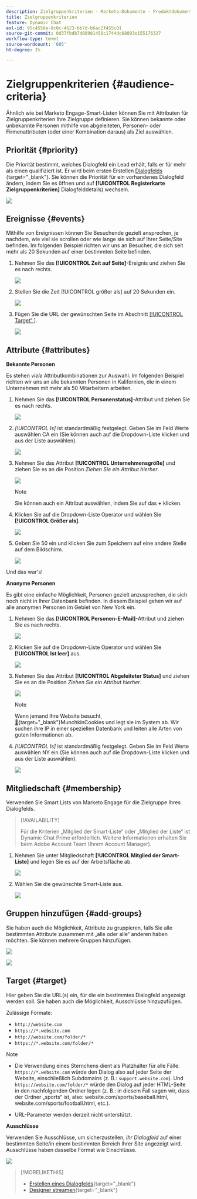 ```yaml
---
description: Zielgruppenkriterien - Marketo-Dokumente - Produktdokumentation
title: Zielgruppenkriterien
feature: Dynamic Chat
exl-id: 95c4558e-0c0c-4623-bb7d-b6ac2f455c01
source-git-commit: 0d37fbdb7d08901458c1744dc68893e155176327
workflow-type: tm+mt
source-wordcount: '605'
ht-degree: 1%

---
```


# Zielgruppenkriterien {#audience-criteria}

Ähnlich wie bei Marketo Engage-Smart-Listen können Sie mit Attributen für Zielgruppenkriterien Ihre Zielgruppe definieren. Sie können bekannte oder unbekannte Personen mithilfe von abgeleiteten, Personen- oder Firmenattributen (oder einer Kombination daraus) als Ziel auswählen.

## Priorität {#priority}

Die Priorität bestimmt, welches Dialogfeld ein Lead erhält, falls er für mehr als einen qualifiziert ist. Er wird beim ersten Erstellen [ Dialogfelds ](/help/marketo/product-docs/demand-generation/dynamic-chat/automated-chat/create-a-dialogue.md){target="_blank"}. Sie können die Priorität für ein vorhandenes Dialogfeld ändern, indem Sie es öffnen und auf **[!UICONTROL Registerkarte Zielgruppenkriterien]** Dialogfelddetails) wechseln.

![](assets/audience-criteria-1.png)

## Ereignisse {#events}

Mithilfe von Ereignissen können Sie Besuchende gezielt ansprechen, je nachdem, wie viel sie scrollen oder wie lange sie sich auf Ihrer Seite/Site befinden. Im folgenden Beispiel richten wir uns an Besucher, die sich seit mehr als 20 Sekunden auf einer bestimmten Seite befinden.

1. Nehmen Sie das **[!UICONTROL Zeit auf Seite]**-Ereignis und ziehen Sie es nach rechts.

   ![](assets/audience-criteria-3.png)

1. Stellen Sie die Zeit [!UICONTROL größer als] auf 20 Sekunden ein.

   ![](assets/audience-criteria-4.png)

1. Fügen Sie die URL der gewünschten Seite im Abschnitt [[!UICONTROL Target“ &#x200B;]](#target).

   ![](assets/audience-criteria-5.png)

## Attribute {#attributes}

**Bekannte Personen**

Es stehen _viele_ Attributkombinationen zur Auswahl. Im folgenden Beispiel richten wir uns an alle bekannten Personen in Kalifornien, die in einem Unternehmen mit mehr als 50 Mitarbeitern arbeiten.

1. Nehmen Sie das **[!UICONTROL Personenstatus]**-Attribut und ziehen Sie es nach rechts.

   ![](assets/audience-criteria-7.png)

1. _[!UICONTROL Is]_ ist standardmäßig festgelegt. Geben Sie im Feld Werte auswählen CA ein (Sie können auch auf die Dropdown-Liste klicken und aus der Liste auswählen).

   ![](assets/audience-criteria-8.png)

1. Nehmen Sie das Attribut **[!UICONTROL Unternehmensgröße]** und ziehen Sie es an die Position _Ziehen Sie ein Attribut hierher_.

   ![](assets/audience-criteria-9.png)

   >[!NOTE]
   >
   >Sie können auch ein Attribut auswählen, indem Sie auf das **+** klicken.

1. Klicken Sie auf die Dropdown-Liste Operator und wählen Sie **[!UICONTROL Größer als]**.

   ![](assets/audience-criteria-10.png)

1. Geben Sie 50 ein und klicken Sie zum Speichern auf eine andere Stelle auf dem Bildschirm.

   ![](assets/audience-criteria-11.png)

Und das war&#39;s!

**Anonyme Personen**

Es gibt eine einfache Möglichkeit, Personen gezielt anzusprechen, die sich noch nicht in Ihrer Datenbank befinden. In diesem Beispiel gehen wir auf alle anonymen Personen im Gebiet von New York ein.

1. Nehmen Sie das **[!UICONTROL Personen-E-Mail]**-Attribut und ziehen Sie es nach rechts.

   ![](assets/audience-criteria-12.png)

1. Klicken Sie auf die Dropdown-Liste Operator und wählen Sie **[!UICONTROL Ist leer]** aus.

   ![](assets/audience-criteria-13.png)

1. Nehmen Sie das Attribut **[!UICONTROL Abgeleiteter Status]** und ziehen Sie es an die Position _Ziehen Sie ein Attribut hierher_.

   ![](assets/audience-criteria-14.png)

   >[!NOTE]
   >
   >Wenn jemand Ihre Website besucht, [&#128279;](/help/marketo/product-docs/administration/additional-integrations/add-munchkin-tracking-code-to-your-website.md){target="_blank"}MunchkinCookies und legt sie im System ab. Wir suchen ihre IP in einer speziellen Datenbank und leiten alle Arten von guten Informationen ab.

1. _[!UICONTROL Is]_ ist standardmäßig festgelegt. Geben Sie im Feld Werte auswählen NY ein (Sie können auch auf die Dropdown-Liste klicken und aus der Liste auswählen).

   ![](assets/audience-criteria-15.png)

## Mitgliedschaft {#membership}

Verwenden Sie Smart Lists von Marketo Engage für die Zielgruppe Ihres Dialogfelds.

>[!AVAILABILITY]
>
>Für die Kriterien „Mitglied der Smart-Liste“ oder „Mitglied der Liste“ ist Dynamic Chat Prime erforderlich. Weitere Informationen erhalten Sie beim Adobe Account Team (Ihrem Account Manager).

1. Nehmen Sie unter Mitgliedschaft **[!UICONTROL Mitglied der Smart-Liste]** und legen Sie es auf der Arbeitsfläche ab.

   ![](assets/audience-criteria-15a.png)

1. Wählen Sie die gewünschte Smart-Liste aus.

   ![](assets/audience-criteria-15b.png)

## Gruppen hinzufügen {#add-groups}

Sie haben auch die Möglichkeit, Attribute zu gruppieren, falls Sie alle bestimmten Attribute zusammen mit „alle oder alle“ anderen haben möchten. Sie können mehrere Gruppen hinzufügen.

![](assets/audience-criteria-16.png)

![](assets/audience-criteria-17.png)

## Target {#target}

Hier geben Sie die URL(s) ein, für die ein bestimmtes Dialogfeld angezeigt werden soll. Sie haben auch die Möglichkeit, Ausschlüsse hinzuzufügen.

Zulässige Formate:

* `http://website.com`
* `https://*.website.com`
* `http://website.com/folder/*`
* `https://*.website.com/folder/*`

>[!NOTE]
>
>* Die Verwendung eines Sternchens dient als Platzhalter für alle Fälle. `https://*.website.com` würde den Dialog also auf jeder Seite der Website, einschließlich Subdomains (z. B.: `support.website.com`). Und `https://website.com/folder/*` würde den Dialog auf jeder HTML-Seite in den nachfolgenden Ordner legen (z. B.: in diesem Fall sagen wir, dass der Ordner „sports“ ist, also: website.com/sports/baseball.html, website.com/sports/football.html, etc.).
>
>* URL-Parameter werden derzeit nicht unterstützt.

**Ausschlüsse**

Verwenden Sie Ausschlüsse, um sicherzustellen, _Ihr Dialogfeld_ auf einer bestimmten Seite/in einem bestimmten Bereich Ihrer Site angezeigt wird. Ausschlüsse haben dasselbe Format wie Einschlüsse.

![](assets/audience-criteria-18.png)

>[!MORELIKETHIS]
>
>* [Erstellen eines Dialogfelds](/help/marketo/product-docs/demand-generation/dynamic-chat/automated-chat/create-a-dialogue.md){target="_blank"}
>* [Designer streamen](/help/marketo/product-docs/demand-generation/dynamic-chat/automated-chat/stream-designer.md){target="_blank"}
